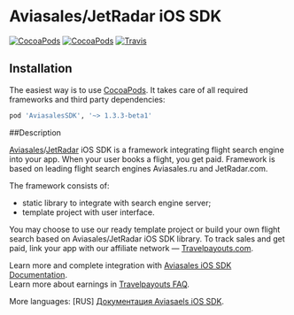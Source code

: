 Aviasales/JetRadar iOS SDK
=================
[![CocoaPods](https://img.shields.io/cocoapods/v/AviasalesSDK.svg)](https://cocoapods.org/pods/AviasalesSDK)
[![CocoaPods](https://img.shields.io/cocoapods/p/AviasalesSDK.svg)](https://cocoapods.org/pods/AviasalesSDK)
[![Travis](https://img.shields.io/travis/KosyanMedia/Aviasales-iOS-SDK/master.svg)](https://travis-ci.org/KosyanMedia/Aviasales-iOS-SDK)

## Installation
The easiest way is to use [CocoaPods](http://cocoapods.org). It takes care of all required frameworks and third party dependencies:

```ruby
pod 'AviasalesSDK', '~> 1.3.3-beta1'
```


##Description


[Aviasales](http://www.aviasales.ru)/[JetRadar](http://www.jetradar.com) iOS SDK is a framework integrating flight search engine into your app. When your user books a flight, you get paid. Framework is based on leading flight search engines Aviasales.ru and JetRadar.com.

The framework consists of:
* static library to integrate with search engine server;
* template project with user interface.
 
You may choose to use our ready template project or build your own flight search based on Aviasales/JetRadar iOS SDK library. To track sales and get paid, link your app with our affiliate network — [Travelpayouts.com](http://www.travelpayouts.com/).

Learn more and complete integration with [Aviasales iOS SDK Documentation](https://github.com/KosyanMedia/Aviasales-iOS-SDK/wiki/Aviasales-SDK-Documentation).
<br>Learn more about earnings in [Travelpayouts FAQ](http://support.travelpayouts.com/entries/23225382-Commission-and-payments).

More languages: [RUS] [Документация Aviasaels iOS SDK](https://github.com/KosyanMedia/Aviasales-iOS-SDK/wiki/%D0%94%D0%BE%D0%BA%D1%83%D0%BC%D0%B5%D0%BD%D1%82%D0%B0%D1%86%D0%B8%D1%8F-Aviasales-SDK).
